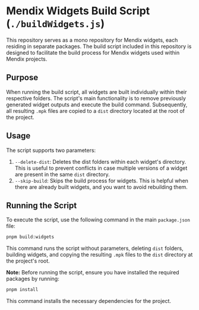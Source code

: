 # Mendix Widgets Build Script (`./buildWidgets.js`)

This repository serves as a mono repository for Mendix widgets, each residing in separate packages. The build script included in this repository is designed to facilitate the build process for Mendix widgets used within Mendix projects.

## Purpose

When running the build script, all widgets are built individually within their respective folders. The script's main functionality is to remove previously generated widget outputs and execute the build command. Subsequently, all resulting `.mpk` files are copied to a `dist` directory located at the root of the project.

## Usage

The script supports two parameters:

1. `--delete-dist`: Deletes the dist folders within each widget's directory. This is useful to prevent conflicts in case multiple versions of a widget are present in the same `dist` directory.
2. `--skip-build`: Skips the build process for widgets. This is helpful when there are already built widgets, and you want to avoid rebuilding them.

## Running the Script

To execute the script, use the following command in the main `package.json` file:

```bash
pnpm build:widgets
```

This command runs the script without parameters, deleting `dist` folders, building widgets, and copying the resulting `.mpk` files to the `dist` directory at the project's root.

**Note:** Before running the script, ensure you have installed the required packages by running:

```bash
pnpm install
```

This command installs the necessary dependencies for the project.
